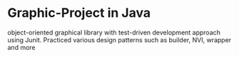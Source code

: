# Graphic-Project in Java
object-oriented graphical library with test-driven development approach using Junit. Practiced various design patterns such as builder, NVI, wrapper and more
